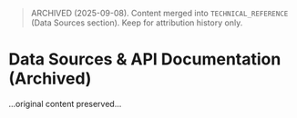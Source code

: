 > ARCHIVED (2025-09-08). Content merged into `TECHNICAL_REFERENCE` (Data Sources section). Keep for attribution history only.

# Data Sources & API Documentation (Archived)

...original content preserved...
